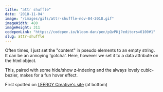 ```yaml
---
title: "attr shuffle"
date: '2018-11-04'
image: "/images/gifs/attr-shuffle-nov-04-2018.gif"
imageWidth: 480
imageHeight: 311
codepenLink: "https://codepen.io/bloom-dan/pen/pQvPKj?editors=0100#1"
slug: attr-shuffle
---
```


Often times, I just set the "content" in pseudo elements to an empty string. It can be an annoying 'gotcha'. Here, however we set it to a data attribute on the html object.

This, paired with some hide/show z-indexing and the always lovely cubic-bezier, makes for a fun hover effect.

First spotted on [LEEROY Creative's site](https://www.leeroy.ca/en) (at bottom)

